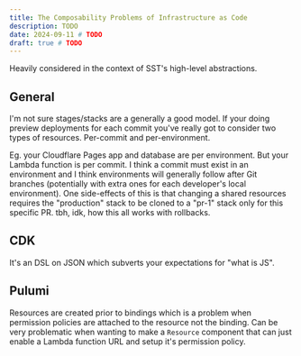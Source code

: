 ```yaml
---
title: The Composability Problems of Infrastructure as Code
description: TODO
date: 2024-09-11 # TODO
draft: true # TODO
---
```


Heavily considered in the context of SST's high-level abstractions.

## General

I'm not sure stages/stacks are a generally a good model. If your doing preview deployments for each commit you've really got to consider two types of resources. Per-commit and per-environment.

Eg. your Cloudflare Pages app and database are per environment. But your Lambda function is per commit. I think a commit must exist in an environment and I think environments will generally follow after Git branches (potentially with extra ones for each developer's local environment). One side-effects of this is that changing a shared resources requires the "production" stack to be cloned to a "pr-1" stack only for this specific PR. tbh, idk, how this all works with rollbacks.

## CDK

It's an DSL on JSON which subverts your expectations for "what is JS".

## Pulumi

Resources are created prior to bindings which is a problem when permission policies are attached to the resource not the binding. Can be very problematic when wanting to make a `Resource` component that can just enable a Lambda function URL and setup it's permission policy. 

